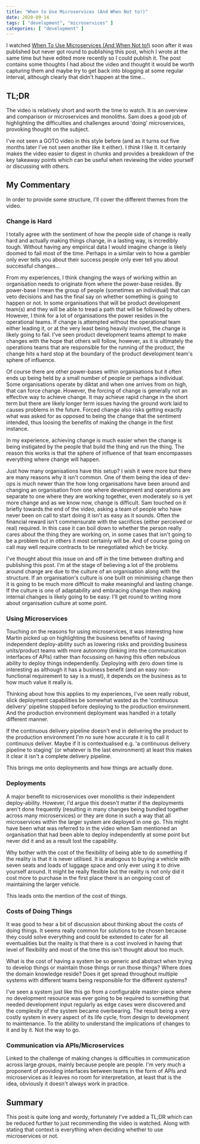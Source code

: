```yaml
---
title: "When to Use Microservices (And When Not to!)"
date: 2020-09-14
tags: [ "development", "microservices" ]
categories: [ "development" ]
---
```


I watched
[When To Use Microservices (And When Not to!)](https://www.youtube.com/watch?v=GBTdnfD6s5Q)
soon after it was published but never got round to publishing this post, which
I wrote at the same time but have edited more recently so I could publish it.
The post contains some thoughts I had about the video and thought it would be
worth capturing them and maybe try to get back into blogging at some regular
interval, although clearly that didn't happen at the time...

## TL;DR

The video is relatively short and worth the time to watch. It is an overview
and comparison or microservices and monoliths. Sam does a good job of
highlighting the difficulties and challenges around 'doing' microservices,
provoking thought on the subject.

I've not seen a GOTO video in this style before (and as it turns out five
months later I've not seen another like it either). I _think_ I like it. It
certainly makes the video easier to digest in chunks and provides a breakdown
of the key takeaway points which can be useful when reviewing the video
yourself or discussing with others.

## My Commentary

In order to provide some structure, I'll cover the different themes from the
video.

### Change is Hard

I totally agree with the sentiment of how the people side of change is really
hard and actually making things change, in a lasting way, is incredibly tough.
Without having any empirical data I would imagine change is likely doomed to
fail most of the time. Perhaps in a similar vein to how a gambler only ever
tells you about their success people only ever tell you about successful
changes...

From my experiences, I think changing the ways of working within an
organisation needs to originate from where the power-base resides. By
power-base I mean the group of people (sometimes an individual) that can veto
decisions and has the final say on whether something is going to happen or not.
In some organisations that will be product development team(s) and they will be
able to tread a path that will be followed by others. However, I think for a
lot of organisations the power resides in the operational teams. If change is
attempted without the operational team either leading it, or at the very least
being heavily involved, the change is likely going to fail. I've seen product
development teams attempt to make changes with the hope that others will follow,
however, as it is ultimately the operations teams that are responsible for the
running of the product, the change hits a hard stop at the boundary of the
product development team's sphere of influence.

Of course there are other power-bases within organisations but it often ends up
being held by a small number of people or perhaps a individual. Some
organisations operate by diktat and when one arrives from on high, that can
force change. However, the forcing of change is generally not an effective way
to achieve change. It may achieve rapid change in the short term but there are
likely longer term issues having the ground work laid to causes problems in the
future. Forced change also risks getting exactly what was asked for as opposed
to being the change that the sentiment intended, thus loosing the benefits of
making the change in the first instance.

In my experience, achieving change is much easier when the change is being
instigated by the people that build the thing and run the thing. The reason
this works is that the sphere of influence of that team encompasses everything
where change will happen.

Just how many organisations have this setup?
I wish it were more but there are many reasons why it isn't common. One of them
being the idea of dev-ops is much newer than the how long organisations have
been around and changing an organisation from one where development and
operations are separate to one where they are working together, even moderately
so is yet more change and as we know now, change is difficult. Sam touched on
it briefly towards the end of the video, asking a team of people who have never
been on call to start doing it isn't as easy as it sounds. Often the financial
reward isn't commensurate with the sacrifices (either perceived or real)
required. In this case it can boil down to whether the person really cares
about the thing they are working on, in some cases that isn't going to be a
problem but in others it most certainly will be. And of course going on call
may well require contracts to be renegotiated which be tricky.

I've thought about this issue on and off in the time between drafting and
publishing this post. I'm at the stage of believing a lot of the problems
around change are due to the culture of an organisation along with the
structure.
If an organisation's culture is one built on minimising change then it is going
to be much more difficult to make meaningful and lasting change.
If the culture is one of adaptability and embracing change then making internal
changes is likely going to be easy.
I'll get round to writing more about organisation culture at some point.

### Using Microservices

Touching on the reasons for using microservices, it was interesting how Martin
picked up on highlighting the business benefits of having independent
deploy-ability such as lowering risks and providing business units/product
teams with more autonomy (linking into the communication interfaces of APIs)
rather than focussing on having this often nebulous ability to deploy things
independently. Deploying with zero down time is interesting as although it has
a business benefit (and an easy non-functional requirement to say is a must),
it depends on the business as to how much value it really is.

Thinking about how this applies to my experiences, I've seen really robust,
slick deployment capabilities be somewhat wasted as the 'continuous delivery'
pipeline stopped before deploying to the production environment. And the
production environment deployment was handled in a totally different manner.

If the continuous delivery pipeline doesn't end in delivering the product to
the production environment I'm no sure how accurate it is to call it continuous
deliver. Maybe if it is contextualised e.g. 'a continuous delivery pipeline to
staging' (or whatever is the last environment) at least this makes it clear it
isn't a complete delivery pipeline.

This brings me onto deployments and how things are actually done.

### Deployments

A major benefit to microservices over monoliths is their independent
deploy-ability. However, I'd argue this doesn't matter if the deployments
aren't done frequently (resulting in many changes being bundled together across
many microservices) or they are done in such a way that all microservices
within the larger system are deployed in one go. This might have been what was
referred to in the video when Sam mentioned an organisation that had been able
to deploy independently at some point but never did it and as a result lost the
capability.

Why bother with the cost of the flexibility of being able to do something if
the reality is that it is never utilised. It is analogous to buying a vehicle
with seven seats and loads of luggage space and only ever using it to drive
yourself around. It might be really flexible but the reality is not only did it
cost more to purchase in the first place there is an ongoing cost of
maintaining the larger vehicle.

This leads onto the mention of the cost of things.

### Costs of Doing Things

It was good to hear a bit of discussion about thinking about the costs of doing
things. It seems really common for solutions to be chosen because they could
solve everything and could be extended to cater for all eventualities but the
reality is that there is a cost involved in having that level of flexibility
and most of the time this isn't thought about too much.

What is the cost of having a system be so generic and abstract when trying to
develop things or maintain those things or run those things?
Where does the domain knowledge reside?
Does it get spread throughout multiple systems with different teams
being responsible for the different systems?

I've seen a system just like this go from a configurable master-piece where no
development resource was ever going to be required to something that needed
development input regularly as edge cases were discovered and the complexity of
the system became overbearing.
The result being a very costly system in every aspect of its life cycle, from
design to development to maintenance. To the ability to understand the
implications of changes to it and by it.
Not the way to go.

### Communication via APIs/Microservices

Linked to the challenge of making changes is difficulties in communication
across large groups, mainly because people are people. I'm very much a
proponent of providing interfaces between teams in the form of APIs and
microservices as it leaves no room for interpretation, at least that is the
idea, obviously it doesn't always work in practice.

## Summary

This post is quite long and wordy, fortunately I've added a TL;DR which can be
reduced further to just recommending the video is watched. Along with stating
that context is everything when deciding whether to use microservices or not.

